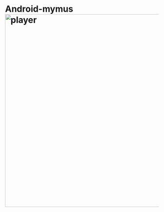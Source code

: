 # Android-mymus<img width="630" alt="player" src="https://user-images.githubusercontent.com/101357418/202159307-8b526822-390c-4872-b86e-9094c40db9c7.png">
